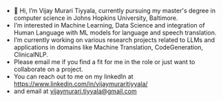 - 👋 Hi, I’m Vijay Murari Tiyyala, currently pursuing my master's degree in computer science in Johns Hopkins University, Baltimore.
-  I’m interested in Machine Learning, Data Science and integration of Human Language with ML models for language and speech translation.
-  I’m currently working on various research projects related to LLMs and applications in domains like Machine Translation, CodeGeneration, ClinicalNLP.
-  Please email me if you find a fit for me in the role or just want to collaborate on a project.
-  You can reach out to me on my linkedIn at https://www.linkedin.com/in/vijaymuraritiyyala/
-  and email at vijaymurari.tiyyala@gmail.com

<!---
iMvijay23/iMvijay23 is a ✨ special ✨ repository because its `README.md` (this file) appears on your GitHub profile.
You can click the Preview link to take a look at your changes.
--->
